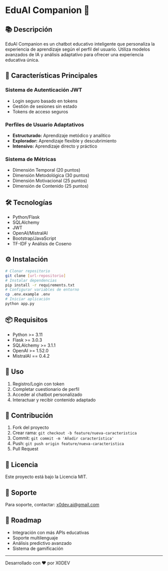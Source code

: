 # EduAI Companion 🤖
## 📚 Descripción
EduAI Companion es un chatbot educativo inteligente que personaliza la experiencia de aprendizaje según el perfil del usuario. Utiliza modelos avanzados de IA y análisis adaptativo para ofrecer una experiencia educativa única.
## 🚀 Características Principales
### Sistema de Autenticación JWT
- Login seguro basado en tokens
- Gestión de sesiones sin estado
- Tokens de acceso seguros
### Perfiles de Usuario Adaptativos
- **Estructurado:** Aprendizaje metódico y analítico
- **Explorador:** Aprendizaje flexible y descubrimiento
- **Intensivo:** Aprendizaje directo y práctico
### Sistema de Métricas
- Dimensión Temporal (20 puntos)
- Dimensión Metodológica (30 puntos)
- Dimensión Motivacional (25 puntos)
- Dimensión de Contenido (25 puntos)
## 🛠️ Tecnologías
- Python/Flask
- SQLAlchemy
- JWT
- OpenAI/MistralAI
- Bootstrap/JavaScript
- TF-IDF y Análisis de Coseno
## ⚙️ Instalación
```bash
# Clonar repositorio
git clone [url-repositorio]
# Instalar dependencias
pip install -r requirements.txt
# Configurar variables de entorno
cp .env.example .env
# Iniciar aplicación
python app.py
```
## 📦 Requisitos
- Python >= 3.11
- Flask >= 3.0.3
- SQLAlchemy >= 3.1.1
- OpenAI >= 1.52.0
- MistralAI == 0.4.2

## 🚀 Uso
1. Registro/Login con token
2. Completar cuestionario de perfil
3. Acceder al chatbot personalizado
4. Interactuar y recibir contenido adaptado

## 👥 Contribución
1. Fork del proyecto
2. Crear rama: `git checkout -b feature/nueva-caracteristica`
3. Commit: `git commit -m 'Añadir característica'`
4. Push: `git push origin feature/nueva-caracteristica`
5. Pull Request

## 📄 Licencia
Este proyecto está bajo la Licencia MIT.

## 🤝 Soporte
Para soporte, contactar: [x0dev.ai@gmail.com](mailto:x0dev.ai@gmail.com)

## 🌟 Roadmap
- Integración con más APIs educativas
- Soporte multilenguaje
- Análisis predictivo avanzado
- Sistema de gamificación
---

Desarrollado con ❤️ por X0DEV
